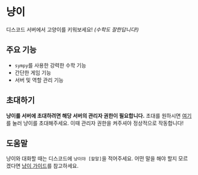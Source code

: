 # 냥이
디스코드 서버에서 고양이를 키워보세요!
*(수학도 잘한답니다!)*
## 주요 기능
- `sympy`를 사용한 강력한 수학 기능
- 간단한 게임 기능
- 서버 및 역할 관리 기능
## 초대하기
**냥이를 서버에 초대하려면 해당 서버의 관리자 권한이 필요합니다.**
초대를 원하시면 [여기]를 눌러 냥이를 초대해주세요. 이때 관리자 권한을 켜주셔야 정상적으로 작동합니다!
## 도움말
냥이와 대화할 때는 디스코드에 `냥이야 [할말]`을 적어주세요.
어떤 말을 해야 할지 모르겠다면 [냥이 가이드]를 참고하세요.

[여기]: https://discord.com/api/oauth2/authorize?client_id=698525008296804412&permissions=8&scope=bot "냥이 초대하기"
[냥이 가이드]: https://givea04291.github.io/catbot_guide/index.html "도움말 보기"
